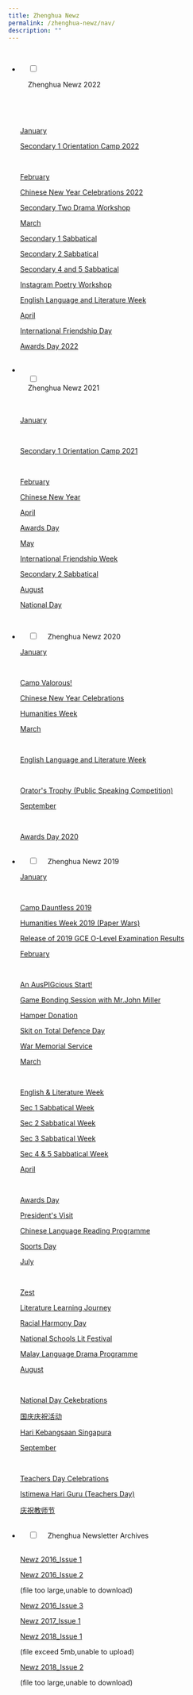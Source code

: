 ```yaml
---
title: Zhenghua Newz
permalink: /zhenghua-newz/nav/
description: ""
---
```

<ul class="jekyllcodex_accordion">

  <li>

    <input type="checkbox" id="accordion1">

    <label for="accordion1">Zhenghua Newz 2022</label>

    <div>

      <p><u>January</u></p>
			<p><a href="/zhenghua-newz/nav/Secondary-One-Orientation-Camp-2022/">Secondary 1 Orientation Camp 2022</a> </p>
			 <p><u>February</u></p>
			<p><a href="/zhenghua-newz/nav/cny-2022/">Chinese New Year Celebrations 2022</a> </p>
			<p><a href="/zhenghua-newz/nav/sec-2-drama-workshop">Secondary Two Drama Workshop</a> </p>
			<p><u>March</u></p>
			<p><a href="/zhenghua-newz/nav/sec-1-sab">Secondary 1 Sabbatical</a> </p>
			<p><a href="/zhenghua-newz/nav/sec-2-sab">Secondary 2 Sabbatical</a> </p>
			<p><a href="/zhenghua-newz/nav/sec-4-and-5-sab">Secondary 4 and 5 Sabbatical</a> </p>
				<p><a href="/zhenghua-newz/nav/insta-poetry-workshop">Instagram Poetry Workshop</a> </p>
			<p><a href="/zhenghua-newz/nav/eng-lang-and-lit-week">English Language and Literature Week</a> </p>
			<p><u>April</u></p>
			<p><a href="/zhenghua-newz/nav/internationa-friendship-day">International Friendship Day</a> </p>
			<p><a href="/zhenghua-newz/nav/awards-day-2022">Awards Day 2022</a> </p>
    </div>
	</li>
	<li>  
    <input type="checkbox" id="accordion2">  
    <label for="accordion2">Zhenghua Newz 2021</label>  
    <div>  
			<p><u>January</u></p>
      <p><a href="/zhenghua-newz/nav/sec-1-orientation-camp-2021">Secondary 1 Orientation Camp 2021</a></p>  
			<p><u>February</u></p>
			<p><a href="/zhenghua-newz/nav/cny-2021-">Chinese New Year</a> </p>
			<p><u>April</u></p>
			<p><a href="/zhenghua-newz/nav/awards-day-2021">Awards Day</a> </p>
			<p><u>May</u></p>
			<p><a href="/zhenghua-newz/nav/international-friendship-week">International Friendship Week</a> </p>
			<p><a href="/zhenghua-newz/nav/sec-2-sab-2021">Secondary 2 Sabbatical</a> </p>
			<p><u>August</u></p>
			<p><a href="/zhenghua-newz/nav/national-day">National Day</a> </p>
    </div>  
</li>
	<li>  
    <input type="checkbox" id="accordion3">  
    <label for="accordion3">Zhenghua Newz 2020</label>  
    <div>  
			<p><u>January</u></p>
      <p><a href="/zhenghua-newz/nav/camp-valorous">Camp Valorous!</a></p> 
			<p><a href="/zhenghua-newz/nav/cny-2020">Chinese New Year Celebrations</a> </p>
			<p><a href="/zhenghua-newz/nav/humanities-week">Humanities Week</a> </p>
			<p><u>March</u></p>
      <p><a href="/zhenghua-newz/nav/english-language-and-literature-week">English Language and Literature Week</a></p> 
			 <p><a href="/zhenghua-newz/nav/orator-trophy">Orator's Trophy (Public Speaking Competition)</a></p> 
			<p><u>September</u></p>
      <p><a href="/zhenghua-newz/nav/awards-day-2020">Awards Day 2020</a></p> 
    </div>  
</li>
	<li>  
    <input type="checkbox" id="accordion4">  
    <label for="accordion4">Zhenghua Newz 2019</label>  
    <div>  
			<p><u>January</u></p>
      <p><a href="/zhenghua-newz/nav/camp-dauntless-2019">Camp Dauntless 2019</a></p>
			<p><a href="/files/NewzIssue1.pdf">Humanities Week 2019 (Paper Wars)</a></p>
			<p><a href="/files/NewzIssue1.pdf">Release of 2019 GCE O-Level Examination Results</a></p>
			<p><u>February</u></p>
      <p><a href="/files/NewzIssue1.pdf">An AusPIGcious Start!</a></p>
			<p><a href="/files/NewzIssue1.pdf">Game Bonding Session with Mr.John Miller</a></p>
			<p><a href="/files/NewzIssue1.pdf">Hamper Donation</a></p>
			<p><a href="/files/NewzIssue1.pdf">Skit on Total Defence Day</a></p>
			<p><a href="/files/NewzIssue1.pdf">War Memorial Service</a></p>
			<p><u>March</u></p>
      <p><a href="/files/NewzIssue1.pdf">English & Literature Week</a></p>
			<p><a href="/files/NewzIssue1.pdf">Sec 1 Sabbatical Week</a></p>
			<p><a href="/files/NewzIssue1.pdf">Sec 2 Sabbatical Week</a></p>
			<p><a href="/files/NewzIssue1.pdf">Sec 3 Sabbatical Week</a></p>
			<p><a href="/files/NewzIssue1.pdf">Sec 4 & 5 Sabbatical Week</a></p>
			<p><u>April</u></p>
      <p><a href="/files/NewzIssue1.pdf">Awards Day</a></p>
			<p><a href="/files/NewzIssue1.pdf">President's Visit</a></p>
			<p><a href="/files/NewzIssue1.pdf">Chinese Language Reading Programme</a></p>
			<p><a href="/files/NewzIssue1.pdf">Sports Day</a></p>
			<p><u>July</u></p>
      <p><a href="/files/NewzIssue1.pdf">Zest</a></p>
			<p><a href="/files/NewzIssue1.pdf">Literature Learning Journey</a></p>
			<p><a href="/files/NewzIssue1.pdf">Racial Harmony Day</a></p>
			<p><a href="/files/NewzIssue1.pdf">National Schools Lit Festival</a></p>
			<p><a href="/files/NewzIssue1.pdf">Malay Language Drama Programme</a>
			</p>
			<p><u>August</u></p>
      <p><a href="/files/NewzIssue1.pdf">National Day Cekebrations</a></p>
			<p><a href="/files/NewzIssue1.pdf">国庆庆祝活动</a></p>
			<p><a href="/files/NewzIssue1.pdf">Hari Kebangsaan Singapura</a></p>
			<p><u>September</u></p>
      <p><a href="/files/NewzIssue1.pdf">Teachers Day Celebrations</a></p>
			<p><a href="/files/NewzIssue1.pdf">Istimewa Hari Guru (Teachers Day)</a></p>
			<p><a href="/files/NewzIssue1.pdf">庆祝教师节</a></p>
    </div>  
</li>
	<li>  
    <input type="checkbox" id="accordion5">  
    <label for="accordion5">Zhenghua Newsletter Archives</label>  
    <div>  
      <p><a href="/files/NewzIssue1.pdf">Newz 2016_Issue 1</a></p>
			<p><a href="">Newz 2016_Issue 2</a></p> (file too large,unable to download)
			<p><a href="/files/NewZ%202016_Issue%203.pdf">Newz 2016_Issue 3</a></p>
			<p><a href="/files/NewZ%202017_Issue%201.pdf">Newz 2017_Issue 1</a></p>
			<p><a href="">Newz 2018_Issue 1</a></p> (file exceed 5mb,unable to upload)
			<p><a href="">Newz 2018_Issue 2</a></p> (file too large,unable to download)
    </div>  
</li>
</ul>